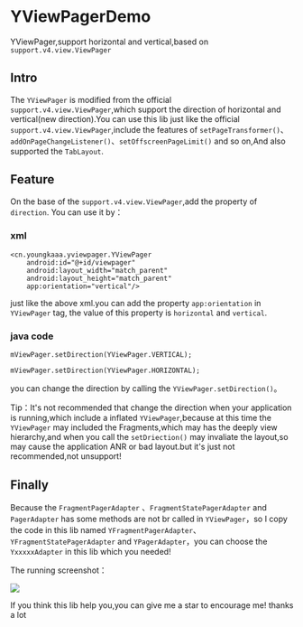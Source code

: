 # YViewPagerDemo
YViewPager,support horizontal and vertical,based on `support.v4.view.ViewPager`

## Intro
The `YViewPager` is modified from the official `support.v4.view.ViewPager`,which support the direction of horizontal and vertical(new direction).You can use this lib just like the official `support.v4.view.ViewPager`,include the features of  `setPageTransformer()`、`addOnPageChangeListener()`、`setOffscreenPageLimit()` and so on,And also supported the `TabLayout`.


## Feature
On the base of the `support.v4.view.ViewPager`,add the property of `direction`. You can use it by：

### xml

```
<cn.youngkaaa.yviewpager.YViewPager
    android:id="@+id/viewpager"
    android:layout_width="match_parent"
    android:layout_height="match_parent"
    app:orientation="vertical"/>
```

just like the above xml.you can add the property `app:orientation` in `YViewPager` tag, the value of this property is `horizontal` and `vertical`.


### java code
```
mViewPager.setDirection(YViewPager.VERTICAL);

mViewPager.setDirection(YViewPager.HORIZONTAL);

```

you can change the direction by calling the `YViewPager.setDirection()`。

Tip：It's not recommended that change the direction when your application is running,which include a inflated `YViewPager`,because at this time the `YViewPager` may included the Fragments,which may has the deeply view hierarchy,and when you call the `setDriection()` may invaliate the layout,so may cause the application ANR or bad layout.but it's just not recommended,not unsupport!

## Finally

Because the `FragmentPagerAdapter` 、`FragmentStatePagerAdapter` and `PagerAdapter` has some methods are not br called in `YViewPager`，so I copy the code in this lib named `YFragmentPagerAdapter`、`YFragmentStatePagerAdapter` and `YPagerAdapter`，you can choose the `YxxxxxAdapter` in this lib which you needed!

The running screenshot：

![](https://github.com/youngkaaa/YViewPagerDemo/blob/master/screens/record.gif)

If you think this lib help you,you can give me a star to encourage me! thanks a lot

